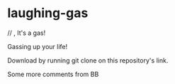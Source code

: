 # laughing-gas
  // , It's a gas! 

Gassing up your life! 

Download by running git clone on this repository's link.

Some more comments from BB
